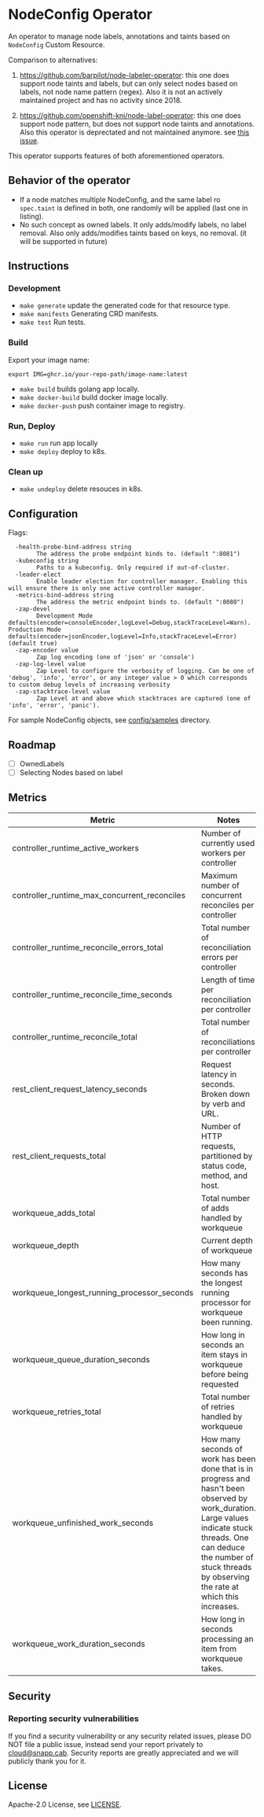 # NodeConfig Operator

An operator to manage node labels, annotations and taints based on `NodeConfig` Custom Resource.


Comparison to alternatives:

1. https://github.com/barpilot/node-labeler-operator: this one does support node taints and labels, but can only select nodes based on labels, not node name pattern (regex). Also it is not an actively maintained project and has no activity since 2018.

2. https://github.com/openshift-kni/node-label-operator: this one does support node pattern, but does not support node taints and annotations. Also this operator is deprectated and not maintained anymore. see [this issue](https://github.com/openshift-kni/node-label-operator/issues/13#issuecomment-910010585).

This operator supports features of both aforementioned operators.

## Behavior of the operator

- If a node matches multiple NodeConfig, and the same label ro `spec.taint` is defined in both, one randomly will be applied (last one in listing).
- No such concept as owned labels. It only adds/modify labels, no label removal. Also only adds/modifies taints based on keys, no removal. (it will be supported in future)

## Instructions

### Development

* `make generate` update the generated code for that resource type.
* `make manifests` Generating CRD manifests.
* `make test` Run tests.

### Build

Export your image name:

```
export IMG=ghcr.io/your-repo-path/image-name:latest
```

* `make build` builds golang app locally.
* `make docker-build` build docker image locally.
* `make docker-push` push container image to registry.

### Run, Deploy
* `make run` run app locally
* `make deploy` deploy to k8s.

### Clean up

* `make undeploy` delete resouces in k8s.

## Configuration


Flags:

```
  -health-probe-bind-address string
        The address the probe endpoint binds to. (default ":8081")
  -kubeconfig string
        Paths to a kubeconfig. Only required if out-of-cluster.
  -leader-elect
        Enable leader election for controller manager. Enabling this will ensure there is only one active controller manager.
  -metrics-bind-address string
        The address the metric endpoint binds to. (default ":8080")
  -zap-devel
        Development Mode defaults(encoder=consoleEncoder,logLevel=Debug,stackTraceLevel=Warn). Production Mode defaults(encoder=jsonEncoder,logLevel=Info,stackTraceLevel=Error) (default true)
  -zap-encoder value
        Zap log encoding (one of 'json' or 'console')
  -zap-log-level value
        Zap Level to configure the verbosity of logging. Can be one of 'debug', 'info', 'error', or any integer value > 0 which corresponds to custom debug levels of increasing verbosity
  -zap-stacktrace-level value
        Zap Level at and above which stacktraces are captured (one of 'info', 'error', 'panic').
```

For sample NodeConfig objects, see [config/samples](config/samples) directory.


## Roadmap

- [ ] OwnedLabels
- [ ] Selecting Nodes based on label

## Metrics

| Metric                                              | Notes
|-----------------------------------------------------|------------------------------------
| controller_runtime_active_workers | Number of currently used workers per controller
| controller_runtime_max_concurrent_reconciles | Maximum number of concurrent reconciles per controller
| controller_runtime_reconcile_errors_total | Total number of reconciliation errors per controller
| controller_runtime_reconcile_time_seconds | Length of time per reconciliation per controller
| controller_runtime_reconcile_total | Total number of reconciliations per controller
| rest_client_request_latency_seconds | Request latency in seconds. Broken down by verb and URL.
| rest_client_requests_total | Number of HTTP requests, partitioned by status code, method, and host.
| workqueue_adds_total | Total number of adds handled by workqueue
| workqueue_depth | Current depth of workqueue
| workqueue_longest_running_processor_seconds | How many seconds has the longest running processor for workqueue been running.
| workqueue_queue_duration_seconds | How long in seconds an item stays in workqueue before being requested
| workqueue_retries_total | Total number of retries handled by workqueue
| workqueue_unfinished_work_seconds | How many seconds of work has been done that is in progress and hasn't been observed by work_duration. Large values indicate stuck threads. One can deduce the number of stuck threads by observing the rate at which this increases.
| workqueue_work_duration_seconds | How long in seconds processing an item from workqueue takes.


## Security

### Reporting security vulnerabilities

If you find a security vulnerability or any security related issues, please DO NOT file a public issue, instead send your report privately to cloud@snapp.cab. Security reports are greatly appreciated and we will publicly thank you for it.

## License

Apache-2.0 License, see [LICENSE](LICENSE).
